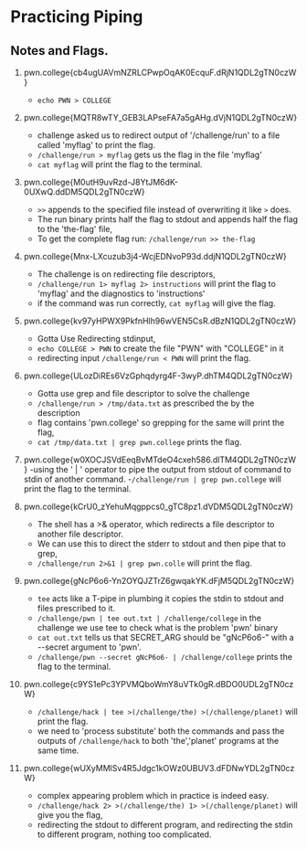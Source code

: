 # Practicing Piping 

## Notes and Flags. 

1) pwn.college{cb4ugUAVmNZRLCPwpOqAK0EcquF.dRjN1QDL2gTN0czW}
    - `echo PWN > COLLEGE` 

2) pwn.college{MQTR8wTY_GEB3LAPseFA7a5gAHg.dVjN1QDL2gTN0czW}
    - challenge asked us to redirect output of '/challenge/run' to a file called 'myflag' to print the flag.
    - `/challenge/run > myflag` gets us the flag in the file 'myflag'
    - `cat myflag` will print the flag to the terminal. 

3) pwn.college{M0utH9uvRzd-J8YtJM6dK-0UXwQ.ddDM5QDL2gTN0czW}
    - `>>` appends to the specified file instead of overwriting it like `>` does. 
    - The run binary prints half the flag to stdout and appends half the flag to the 'the-flag' file,
    - To get the complete flag run: `/challenge/run >> the-flag`

4) pwn.college{Mnx-LXcuzub3j4-WcjEDNvoP93d.ddjN1QDL2gTN0czW}
    - The challenge is on redirecting file descriptors,     
    - `/challenge/run 1> myflag 2> instructions` will print the flag to 'myflag' and the diagnostics to 'instructions'
    - if the command was run correctly, `cat myflag` will give the flag. 
5) pwn.college{kv97yHPWX9PkfnHlh96wVEN5CsR.dBzN1QDL2gTN0czW}
    - Gotta Use Redirecting stdinput,
    - `echo COLLEGE > PWN` to create the file "PWN" with "COLLEGE" in it
    - redirecting input `/challenge/run < PWN` will print the flag. 

6) pwn.college{ULozDiREs6VzGphqdyrg4F-3wyP.dhTM4QDL2gTN0czW}
    - Gotta use grep and file descriptor to solve the challenge
    - `/challenge/run > /tmp/data.txt` as prescribed the by the description
    - flag contains 'pwn.college' so grepping for the same will print the flag, 
    - `cat /tmp/data.txt | grep pwn.college` prints the flag. 
7) pwn.college{w0XOCJSVdEeqBvMTdeO4cxeh586.dlTM4QDL2gTN0czW}
    -using the ' | ' operator to pipe the output from stdout of command to stdin of another command.
    -`/challenge/run | grep pwn.college` will print the flag to the terminal. 

8) pwn.college{kCrU0_zYehuMqgppcs0_gTC8pz1.dVDM5QDL2gTN0czW}
    - The shell has a >& operator, which redirects a file descriptor to another file descriptor.
    - We can use this to direct the stderr to stdout and then pipe that to grep,
    - `/challenge/run 2>&1 | grep pwn.colle` will print the flag. 

9) pwn.college{gNcP6o6-Yn2OYQJZTrZ6gwqakYK.dFjM5QDL2gTN0czW}
    - `tee` acts like a T-pipe in plumbing it copies the stdin to stdout and files prescribed to it. 
    - `/challenge/pwn | tee out.txt | /challenge/college` in the challenge we use tee to check what is the problem 'pwn' binary 
    - `cat out.txt` tells us that SECRET_ARG should be "gNcP6o6-" with a --secret argument to 'pwn'.
    -  `/challenge/pwn --secret gNcP6o6- | /challenge/college` prints the flag to the terminal. 

10) pwn.college{c9YS1ePc3YPVMQboWmY8uVTk0gR.dBDO0UDL2gTN0czW}
    - `/challenge/hack | tee >(/challenge/the) >(/challenge/planet)` will print the flag.
    - we need to 'process substitute' both the commands and pass the outputs of `/challenge/hack` to both 'the','planet' programs at the same time. 

11) pwn.college{wUXyMMlSv4R5Jdgc1kOWz0UBUV3.dFDNwYDL2gTN0czW}
    - complex appearing problem which in practice is indeed easy.
    - `/challenge/hack 2> >(/challenge/the) 1> >(/challenge/planet)` will give you the flag,
    - redirecting the stdout to different program, and redirecting the stdin to different program, nothing too complicated. 


 
    
